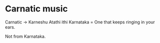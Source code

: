 # Carnatic music


Carnatic -> Karneshu Atathi ithi Karnataka = One that keeps ringing in your ears. 

Not from Karnataka.

